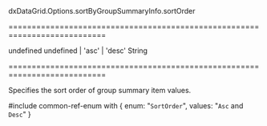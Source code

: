 <!--id-->dxDataGrid.Options.sortByGroupSummaryInfo.sortOrder<!--/id-->
===========================================================================
<!--default-->undefined<!--/default-->
<!--acceptValues-->undefined | 'asc' | 'desc'<!--/acceptValues-->
<!--type-->String<!--/type-->
===========================================================================

<!--shortDescription-->
Specifies the sort order of group summary item values.
<!--/shortDescription-->

<!--fullDescription-->
#include common-ref-enum with {
    enum: "`SortOrder`",
    values: "`Asc` and `Desc`"
}
<!--/fullDescription-->